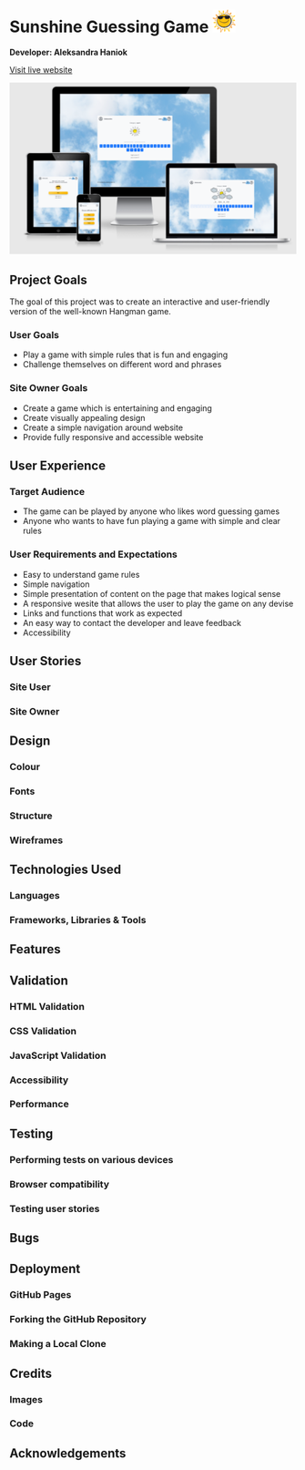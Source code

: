 # Sunshine Guessing Game <img src="assets\images\correct-answer-full-sun.png" style="width: 40px;height:40px;">

**Developer: Aleksandra Haniok**

[Visit live website](https://aleksandracodes.github.io/CI_PP2_SunshineGuessing/)

![Mockup image](docs/ami-responsivedesign-sunshineguessing.PNG)

## Project Goals

The goal of this project was to create an interactive and user-friendly version of the well-known Hangman game.

### User Goals

- Play a game with simple rules that is fun and engaging
- Challenge themselves on different word and phrases

### Site Owner Goals

- Create a game which is entertaining and engaging
- Create visually appealing design
- Create a simple navigation around website
- Provide fully responsive and accessible website

## User Experience

### Target Audience

- The game can be played by anyone who likes word guessing games
- Anyone who wants to have fun playing a game with simple and clear rules

### User Requirements and Expectations

- Easy to understand game rules
- Simple navigation
- Simple presentation of content on the page that makes logical sense
- A responsive wesite that allows the user to play the game on any devise
- Links and functions that work as expected
- An easy way to contact the developer and leave feedback
- Accessibility

## User Stories

### Site User

### Site Owner


## Design

### Colour

### Fonts

### Structure

### Wireframes

## Technologies Used

### Languages

### Frameworks, Libraries & Tools



## Features



## Validation

### HTML Validation

### CSS Validation

### JavaScript Validation

### Accessibility

### Performance


## Testing

### Performing tests on various devices

### Browser compatibility

### Testing user stories


## Bugs


## Deployment

### GitHub Pages

### Forking the GitHub Repository

### Making a Local Clone



## Credits

### Images

### Code

## Acknowledgements